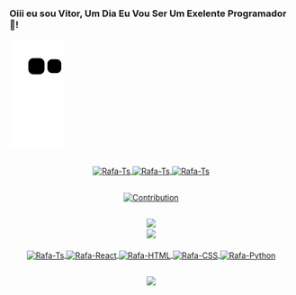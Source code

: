 ### Oiii eu sou Vitor, Um Dia Eu Vou Ser Um Exelente Programador🤩!

  ![Snake animation](https://github.com/VitorSam0w0/VitorSam0w0/blob/output/github-contribution-grid-snake.svg)

  
  ##
  
  <div align="center">
  
  <div>
        <a href="https://discord.gg/xJV6adeEkS"><img src="https://img.icons8.com/bubbles/70/discord-logo.png" class"media-object
  <img align="center" alt="Rafa-Ts" height="70" width="70" src="https://img.icons8.com/bubbles/70/discord-logo.png">
        <a href="https://www.instagram.com/vsvitorsam/?igshid=YmMyMTA2M2Y%3D"><img src="https://img.icons8.com/bubbles/70/instagram-new--v2.png" class"media-object
  <img align="center" alt="Rafa-Ts" height="70" width="70" src="https://img.icons8.com/bubbles/70/instagram-new--v2.png">
        <a href="https://steamcommunity.com/profiles/76561198438412285"><img src="https://cdn-icons-png.flaticon.com/128/3670/3670382.png" class"media-object
  <img align="center" alt="Rafa-Ts" height="55" width="55" src="https://cdn-icons-png.flaticon.com/128/3670/3670382.png">
          
  </div>
  
  ##
  
  ![Contribution](https://activity-graph.herokuapp.com/graph?username=VitorSam0w0&theme=gotham&hide_border=true&area=true)
  
  ##

    
<div align="center">
  <a href="https://github.com/VitorSam0w0">
  <img height="180em" src="https://github-readme-stats.vercel.app/api?username=VitorSam0w0&show_icons=true&theme=dark&include_all_commits=true&count_private=true"/>
    
    
<div> 

    
  <img height="180em" src="https://github-readme-stats.vercel.app/api/top-langs/?username=VitorSam0w0&layout=compact&langs_count=7&theme=dark"/>
  
    
<div style="display: inline_block"><br>
    <a href="https://github.com/VitorSam0w0"><img src="https://img.icons8.com/bubbles/70/pixel-cat.png" class"media-object
  <img align="center" alt="Rafa-Ts" height="70" width="70" src="https://img.icons8.com/bubbles/70/pixel-cat.png">
    <a href="https://github.com/VitorSam0w0"><img src="https://img.icons8.com/bubbles/70/bright-moon.png" class"media-object
  <img align="center" alt="Rafa-React" height="70" width="70" src="https://img.icons8.com/bubbles/70/bright-moon.png">
      <a href="https://github.com/VitorSam0w0"><img src="https://img.icons8.com/bubbles/70/kawaii-pizza.png" class"media-object
  <img align="center" alt="Rafa-HTML" height="70" width="70" src="https://img.icons8.com/bubbles/70/kawaii-pizza.png">
      <a href="https://github.com/VitorSam0w0"><img src="https://img.icons8.com/bubbles/70/pokemon.png" class"media-object
  <img align="center" alt="Rafa-CSS" height="70" width="70" src="https://img.icons8.com/bubbles/70/pokemon.png">
        <a href="https://github.com/VitorSam0w0"><img src="https://img.icons8.com/bubbles/70/mana.png" class"media-object
  <img align="center" alt="Rafa-Python" height="70" width="70" src="https://img.icons8.com/bubbles/70/mana.png">
  
  
</div>

##

<img src="https://data.whicdn.com/images/309541334/original.gif" />
  
  ##
  
  
 
</div>
